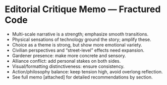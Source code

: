 # Editorial Critique Memo — Fractured Code

- Multi-scale narrative is a strength; emphasize smooth transitions.
- Physical sensations of technology ground the story; amplify these.
- Choice as a theme is strong, but show more emotional variety.
- Civilian perspectives and “street-level” effects need expansion.
- Gardener presence: make more concrete and sensory.
- Alliance conflict: add personal stakes on both sides.
- Visual/formatting distinctiveness: ensure consistency.
- Action/philosophy balance: keep tension high, avoid overlong reflection.
- See full memo [attached] for detailed recommendations by section.